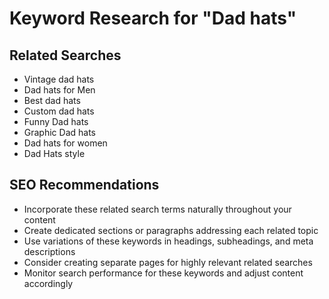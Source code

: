 # Keyword Research for "Dad hats"

## Related Searches

- Vintage dad hats
- Dad hats for Men
- Best dad hats
- Custom dad hats
- Funny Dad hats
- Graphic Dad hats
- Dad hats for women
- Dad Hats style

## SEO Recommendations

-   Incorporate these related search terms naturally throughout your content
-   Create dedicated sections or paragraphs addressing each related topic
-   Use variations of these keywords in headings, subheadings, and meta descriptions
-   Consider creating separate pages for highly relevant related searches
-   Monitor search performance for these keywords and adjust content accordingly
